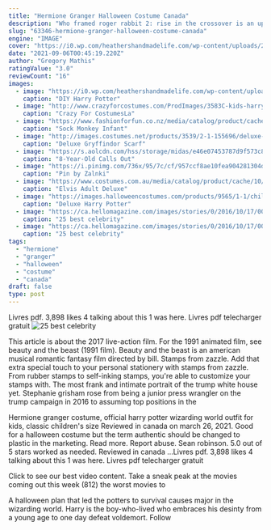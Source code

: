 ```yaml
---
title: "Hermione Granger Halloween Costume Canada"
description: "Who framed roger rabbit 2: rise in the crossover is an upcoming live-action2d3d computer traditional animated fantasy-romantic-musical-black slapstick comedy film and a sequel to"
slug: "63346-hermione-granger-halloween-costume-canada"
engine: "IMAGE"
cover: "https://i0.wp.com/heathershandmadelife.com/wp-content/uploads/2018/11/diy-hermione-granger-costume.jpg?resize=698%2C978&ssl=1"
date: "2021-09-06T00:45:19.220Z"
author: "Gregory Mathis"
ratingValue: "3.0"
reviewCount: "16"
images:
  - image: "https://i0.wp.com/heathershandmadelife.com/wp-content/uploads/2018/11/diy-hermione-granger-costume.jpg?resize=698%2C978&ssl=1"
    caption: "DIY Harry Potter"
  - image: "http://www.crazyforcostumes.com/ProdImages/3583C-kids-harry-potter-ravenclaw-robe-costume.jpg"
    caption: "Crazy For CostumesLa"
  - image: "https://www.fashionforfun.co.nz/media/catalog/product/cache/11/image/5e06319eda06f020e43594a9c230972d/3/2/32724/Sock-Monkey-Infant-Costume--Disguise-BSDS-32724-12-18-Months-Brown.jpg"
    caption: "Sock Monkey Infant"
  - image: "http://images.costumes.net/products/3539/2-1-155696/deluxe-gryffindor-scarf.jpg"
    caption: "Deluxe Gryffindor Scarf"
  - image: "https://s.aolcdn.com/hss/storage/midas/e46e07453787d9f573c8ec3feda5cb65/205792118/toddler+boys+native+american+costume.png"
    caption: "8-Year-Old Calls Out"
  - image: "https://i.pinimg.com/736x/95/7c/cf/957ccf8ae10fea904281304dd90f0fc7.jpg"
    caption: "Pin by Zalnki"
  - image: "https://www.costumes.com.au/media/catalog/product/cache/10/image/5e06319eda06f020e43594a9c230972d/8/8/889050xl_1/Elvis-Adult-Deluxe-Fancy-Dress-Costume--Rubies-Costumes-RU-889050-33.jpg"
    caption: "Elvis Adult Deluxe"
  - image: "https://images.halloweencostumes.com/products/9565/1-1/child-deluxe-harry-potter-costume.jpg"
    caption: "Deluxe Harry Potter"
  - image: "https://ca.hellomagazine.com/images/stories/0/2016/10/17/000/400/844/gallery_1_1.jpg"
    caption: "25 best celebrity"
  - image: "https://ca.hellomagazine.com/images/stories/0/2016/10/17/000/400/848/gallery_1_1.jpg"
    caption: "25 best celebrity"
tags:
  - "hermione"
  - "granger"
  - "halloween"
  - "costume"
  - "canada"
draft: false
type: post
---
```


Livres pdf. 3,898 likes  4 talking about this  1 was here. Livres pdf telecharger gratuit
![25 best celebrity](https://ca.hellomagazine.com/images/stories/0/2016/10/17/000/400/848/gallery_1_1.jpg "25 best celebrity")

This article is about the 2017 live-action film. For the 1991 animated film, see beauty and the beast (1991 film). Beauty and the beast is an american musical romantic fantasy film directed by bill. Stamps from zazzle. Add that extra special touch to your personal stationery with stamps from zazzle. From rubber stamps to self-inking stamps, you&#39;re able to customize your stamps with. The most frank and intimate portrait of the trump white house yet. Stephanie grisham rose from being a junior press wrangler on the trump campaign in 2016 to assuming top positions in the
<!--inArticleAds-->

<!--galleryOne-->

Hermione granger costume, official harry potter wizarding world outfit for kids, classic children's size  Reviewed in canada on march 26, 2021. Good for a halloween costume but the term authentic should be changed to plastic in the marketing. Read more. Report abuse. Sean robinson. 5.0 out of 5 stars worked as needed. Reviewed in canada ...Livres pdf. 3,898 likes  4 talking about this  1 was here. Livres pdf telecharger gratuit
<!--inArticleAds-->

<!--galleryTwo-->

Click to see our best video content. Take a sneak peak at the movies coming out this week (812) the worst movies to
<!--galleryThree-->

A halloween plan that led the potters to survival causes major in the wizarding world. Harry is the boy-who-lived who embraces his desinty from a young age to one day defeat voldemort. Follow